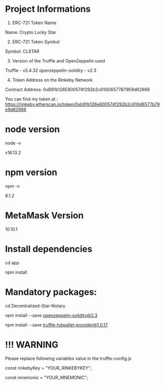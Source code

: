 # Project Informations

1) ERC-721 Token Name

 Name: Crypto Lucky Star

2) ERC-721 Token Symbol

 Symbol: CLSTAR

3) Version of the Truffle and OpenZeppelin used

 Truffle - v5.4.32
 openzeppelin-solidity - v2.3

4) Token Address on the Rinkeby Network

 Contract Address: 0xB91b126E800574f292b2c610D6577B79E9d62666

You can find my token at :
https://rinkeby.etherscan.io/token/0xb91b126e800574f292b2c610d6577b79e9d62666


# node version
node -v

v16.13.2

# npm version
npm -v

8.1.2

# MetaMask Version
10.10.1

# Install dependencies
cd app

npm install

# Mandatory packages:
cd Decentralized-Star-Notary

npm install --save  openzeppelin-solidity@2.3

npm install --save  truffle-hdwallet-provider@1.0.17


# !!! WARNING
Please replace following variables value in the truffle-config.js

const rinkebyKey = "YOUR_RINKEBYKEY";

const mnemonic = "YOUR_MNEMONIC";


